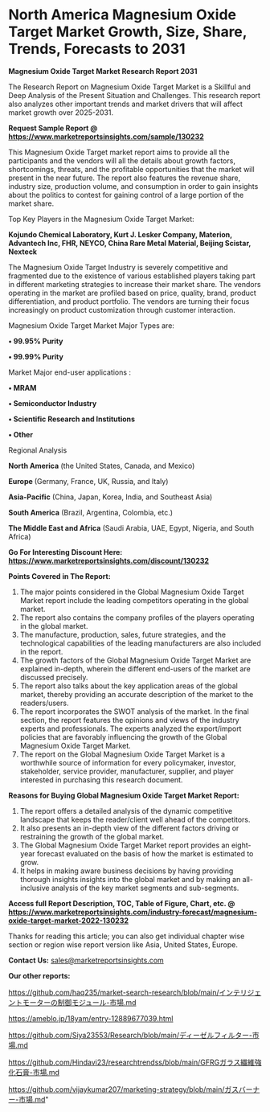 # North America Magnesium Oxide Target Market Growth, Size, Share, Trends, Forecasts to 2031

<strong>Magnesium Oxide Target Market Research Report 2031</strong>

The Research Report on Magnesium Oxide Target Market is a Skillful and Deep Analysis of the Present Situation and Challenges. This research report also analyzes other important trends and market drivers that will affect market growth over 2025-2031.

<strong>Request Sample Report @ <a href=https://www.marketreportsinsights.com/sample/130232>https://www.marketreportsinsights.com/sample/130232</a></strong>

This Magnesium Oxide Target market report aims to provide all the participants and the vendors will all the details about growth factors, shortcomings, threats, and the profitable opportunities that the market will present in the near future. The report also features the revenue share, industry size, production volume, and consumption in order to gain insights about the politics to contest for gaining control of a large portion of the market share.

Top Key Players in the Magnesium Oxide Target Market:

<strong>Kojundo Chemical Laboratory, Kurt J. Lesker Company, Materion, Advantech Inc, FHR, NEYCO, China Rare Metal Material, Beijing Scistar, Nexteck</strong>

The Magnesium Oxide Target Industry is severely competitive and fragmented due to the existence of various established players taking part in different marketing strategies to increase their market share. The vendors operating in the market are profiled based on price, quality, brand, product differentiation, and product portfolio. The vendors are turning their focus increasingly on product customization through customer interaction.

Magnesium Oxide Target Market Major Types are:

<strong>• 99.95% Purity

• 99.99% Purity</strong>

Market Major end-user applications :

<strong>• MRAM

• Semiconductor Industry

• Scientific Research and Institutions

• Other</strong>

Regional Analysis

</u><strong><b>North America</b></strong> (the United States, Canada, and Mexico)

<strong><b>Europe </b></strong>(Germany, France, UK, Russia, and Italy)

<strong><b>Asia-Pacific</b></strong> (China, Japan, Korea, India, and Southeast Asia)

<strong><b>South America</b></strong> (Brazil, Argentina, Colombia, etc.)

<strong><b>The Middle East and Africa</b></strong> (Saudi Arabia, UAE, Egypt, Nigeria, and South Africa)

<strong>Go For Interesting Discount Here: <a href=https://www.marketreportsinsights.com/discount/130232>https://www.marketreportsinsights.com/discount/130232</a></strong>

<strong>Points Covered in The Report:</strong>
<ol>
  <li>The major points considered in the Global Magnesium Oxide Target Market report include the leading competitors operating in the global market.</li>
  <li>The report also contains the company profiles of the players operating in the global market.</li>
  <li>The manufacture, production, sales, future strategies, and the technological capabilities of the leading manufacturers are also included in the report.</li>
  <li>The growth factors of the Global Magnesium Oxide Target Market are explained in-depth, wherein the different end-users of the market are discussed precisely.</li>
  <li>The report also talks about the key application areas of the global market, thereby providing an accurate description of the market to the readers/users.</li>
  <li>The report incorporates the SWOT analysis of the market. In the final section, the report features the opinions and views of the industry experts and professionals. The experts analyzed the export/import policies that are favorably influencing the growth of the Global Magnesium Oxide Target Market.</li>
  <li>The report on the Global Magnesium Oxide Target Market is a worthwhile source of information for every policymaker, investor, stakeholder, service provider, manufacturer, supplier, and player interested in purchasing this research document.</li>
</ol>
<strong>Reasons for Buying Global Magnesium Oxide Target Market Report:</strong>

<ol>
  <li>The report offers a detailed analysis of the dynamic competitive landscape that keeps the reader/client well ahead of the competitors.</li>
  <li>It also presents an in-depth view of the different factors driving or restraining the growth of the global market.</li>
  <li>The Global Magnesium Oxide Target Market report provides an eight-year forecast evaluated on the basis of how the market is estimated to grow.</li>
  <li>It helps in making aware business decisions by having providing thorough insights insights into the global market and by making an all-inclusive analysis of the key market segments and sub-segments.</li>
</ol>
<strong>Access full Report Description, TOC, Table of Figure, Chart, etc. @ <a href=https://www.marketreportsinsights.com/industry-forecast/magnesium-oxide-target-market-2022-130232>https://www.marketreportsinsights.com/industry-forecast/magnesium-oxide-target-market-2022-130232</a></strong>


Thanks for reading this article; you can also get individual chapter wise section or region wise report version like Asia, United States, Europe.

<strong>Contact Us:</strong>
sales@marketreportsinsights.com

<strong>Our other reports:</strong>

<a href=https://github.com/haq235/market-search-research/blob/main/インテリジェントモーターの制御モジュール-市場.md>https://github.com/haq235/market-search-research/blob/main/インテリジェントモーターの制御モジュール-市場.md</a>

<a href=https://ameblo.jp/18yam/entry-12889677039.html>https://ameblo.jp/18yam/entry-12889677039.html</a>

<a href=https://github.com/Siya23553/Research/blob/main/ディーゼルフィルター-市場.md>https://github.com/Siya23553/Research/blob/main/ディーゼルフィルター-市場.md</a>

<a href=https://github.com/Hindavi23/researchtrendss/blob/main/GFRGガラス繊維強化石膏-市場.md>https://github.com/Hindavi23/researchtrendss/blob/main/GFRGガラス繊維強化石膏-市場.md</a>

<a href=https://github.com/vijaykumar207/marketing-strategy/blob/main/ガスバーナー-市場.md>https://github.com/vijaykumar207/marketing-strategy/blob/main/ガスバーナー-市場.md</a>"

